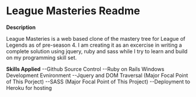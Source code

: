 **League Masteries Readme**
============================

**Description**

League Masteries is a web based clone of the mastery tree for League of Legends as of pre-season 4. I am creating it as an excercise in writing a complete solution using jquery, ruby and sass while I try to learn and build on my programming skill set.

**Skills Applied**
--Github Source Control
--Ruby on Rails Windows Development Evnironment
--Jquery and DOM Traversal (Major Focal Point of This Porject)
--SASS (Major Focal Point of This Project)
--Deployment to Heroku for hosting
